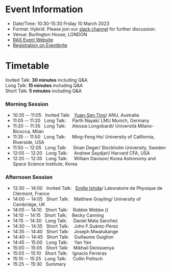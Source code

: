 # Event Information

- Date/Time: 10:30-15:30 Friday 10 March 2023
- Format: Hybrid. Please join our [slack channel]() for further discussion.
- Venue: Burlington House, LONDON 
- [RAS Event Website](https://ras.ac.uk/events-and-meetings/ras-meetings/harvesting-spectroscopic-and-time-series-data-machine-learning-and)
- [Registration on Eventbrite]()

# Timetable

Invited Talk: **30 minutes** including Q&A\
Long Talk: **15 minutes** including Q&A\
Short Talk: **5 minutes** including Q&A

### Morning Session
- 10:35 -- 11:05 &nbsp;&nbsp;Invited Talk: &nbsp;&nbsp;[Yuan-Sen Ting](https://www.mso.anu.edu.au/~yting/)/ ANU, Australia
- 11:05 -- 11:20 &nbsp;&nbsp;Long Talk: &nbsp;&nbsp;&nbsp;&nbsp;Parth Nayak/ LMU Munich, Germany
- 11:20 -- 11:35 &nbsp;&nbsp;Long Talk: &nbsp;&nbsp;&nbsp;&nbsp;Alessia Longobardi/ Università Milano-Bicocca, Milan
- 11:35 -- 11:50 &nbsp;&nbsp;Long Talk: &nbsp;&nbsp;&nbsp;&nbsp;Ming-Feng Ho/ University of California, Riverside, USA
- 11:50 -- 12:05 &nbsp;&nbsp;Long Talk: &nbsp;&nbsp;&nbsp;&nbsp;Sinan Deger/ Stockholm University, Sweden
- 12:05 -- 12:20 &nbsp;&nbsp;Long Talk: &nbsp;&nbsp;&nbsp;&nbsp;Andrew Saydjari/ Harvard CFA, USA
- 12:20 -- 12:35 &nbsp;&nbsp;Long Talk: &nbsp;&nbsp;&nbsp;&nbsp;William Davison/ Korea Astronomy and Space Science Institute, Korea

### Afternoon Session
- 13:30 -- 14:00 &nbsp;&nbsp;Invited Talk: &nbsp;&nbsp;[Emille Ishida](https://www.emilleishida.com)/ Laboratoire de Physique de Clermont, France
- 14:00 -- 14:05 &nbsp;&nbsp;Short Talk: &nbsp;&nbsp;&nbsp;Matthew Grayling/ University of Cambridge, UK
- 14:05 -- 14:10 &nbsp;&nbsp;Short Talk: &nbsp;&nbsp;&nbsp;Robbie Webbe ()
- 14:10 -- 14:15 &nbsp;&nbsp;Short Talk; &nbsp;&nbsp;&nbsp;Becky Canning
- 14:15 -- 14:30 &nbsp;&nbsp;Long Talk: &nbsp;&nbsp;&nbsp;&nbsp;Daniel Mata Sanchez
- 14:30 -- 14:35 &nbsp;&nbsp;Short Talk: &nbsp;&nbsp;&nbsp;John F.Suárez-Pérez
- 14:35 -- 14:40 &nbsp;&nbsp;Short Talk: &nbsp;&nbsp;&nbsp;Joseph Mwatukange
- 14:40 -- 14:45 &nbsp;&nbsp;Short Talk: &nbsp;&nbsp;&nbsp;Guillaume Guiglion
- 14:45 -- 15:00 &nbsp;&nbsp;Long Talk: &nbsp;&nbsp;&nbsp;&nbsp;Yan Yan
- 15:00 -- 15:05 &nbsp;&nbsp;Short Talk: &nbsp;&nbsp;&nbsp;Mikhail Denissenya
- 15:05 -- 15:10 &nbsp;&nbsp;Short Talk: &nbsp;&nbsp;&nbsp;Ignacio Ferreras
- 15:10 -- 15:25 &nbsp;&nbsp;Long Talk: &nbsp;&nbsp;&nbsp;&nbsp;Collin Politsch
- 15:25 -- 15:30 &nbsp;&nbsp;Summary
